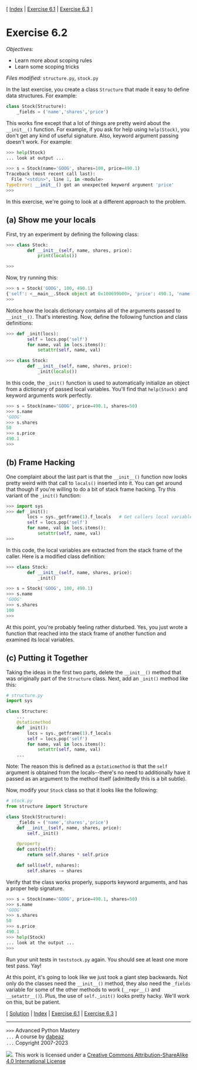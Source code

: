 \[ [Index](index.md) | [Exercise 6.1](ex6_1.md) | [Exercise 6.3](ex6_3.md) \]

# Exercise 6.2

*Objectives:*

- Learn more about scoping rules
- Learn some scoping tricks

*Files modified:* `structure.py`, `stock.py`

In the last exercise, you create a class `Structure` that made it easy to define
data structures.  For example:

```python
class Stock(Structure):
    _fields = ('name','shares','price')
```

This works fine except that a lot of things are pretty weird about the `__init__()`
function.   For example, if you ask for help using `help(Stock)`, you don't get 
any kind of useful signature.  Also, keyword argument passing doesn't work. For
example:

```python
>>> help(Stock)
... look at output ...

>>> s = Stock(name='GOOG', shares=100, price=490.1)
Traceback (most recent call last):
  File "<stdin>", line 1, in <module>
TypeError: __init__() got an unexpected keyword argument 'price'
>>> 
```

In this exercise, we're going to look at a different approach to the problem.

## (a) Show me your locals

First, try an experiment by defining the following class:

```python
>>> class Stock:
        def __init__(self, name, shares, price):
            print(locals())

>>>
```

Now, try running this:

```python
>>> s = Stock('GOOG', 100, 490.1)
{'self': <__main__.Stock object at 0x100699b00>, 'price': 490.1, 'name': 'GOOG', 'shares': 100}
>>>
```

Notice how the locals dictionary contains all of the arguments passed
to `__init__()`. That's interesting.  Now, define the following function
and class definitions:

```python
>>> def _init(locs):
        self = locs.pop('self')
        for name, val in locs.items():
            setattr(self, name, val)

>>> class Stock:
        def __init__(self, name, shares, price):
            _init(locals())
```

In this code, the `_init()` function is used to automatically
initialize an object from a dictionary of passed local variables.
You'll find that `help(Stock)` and keyword arguments work perfectly.

```python
>>> s = Stock(name='GOOG', price=490.1, shares=50)
>>> s.name
'GOOG'
>>> s.shares
50
>>> s.price
490.1
>>>
```

## (b) Frame Hacking

One complaint about the last part is that the `__init__()` function
now looks pretty weird with that call to `locals()` inserted into it.
You can get around that though if you're willing to do a bit of stack
frame hacking.  Try this variant of the `_init()` function:

```python
>>> import sys
>>> def _init():
        locs = sys._getframe(1).f_locals   # Get callers local variables
        self = locs.pop('self')
        for name, val in locs.items():
            setattr(self, name, val)
>>>
```

In this code, the local variables are extracted from the stack frame of the caller.
Here is a modified class definition:

```python
>>> class Stock:
        def __init__(self, name, shares, price):
            _init()

>>> s = Stock('GOOG', 100, 490.1)
>>> s.name
'GOOG'
>>> s.shares
100
>>>
```

At this point, you're probably feeling rather disturbed.  Yes, you just wrote a function that reached
into the stack frame of another function and examined its local variables.    

## (c) Putting it Together

Taking the ideas in the first two parts, delete the `__init__()` method that was originally part of the
`Structure` class.  Next, add an `_init()` method like this:

```python
# structure.py
import sys

class Structure:
    ...
    @staticmethod
    def _init():
        locs = sys._getframe(1).f_locals
        self = locs.pop('self')
        for name, val in locs.items():
            setattr(self, name, val)
    ...
```

Note: The reason this is defined as a `@staticmethod` is that the `self` argument
is obtained from the locals--there's no need to additionally have it passed as
an argument to the method itself (admittedly this is a bit subtle).

Now, modify your `Stock` class so that it looks like the following:

```python
# stock.py
from structure import Structure

class Stock(Structure):
    _fields = ('name','shares','price')
    def __init__(self, name, shares, price):
        self._init()

    @property
    def cost(self):
        return self.shares * self.price

    def sell(self, nshares):
        self.shares -= shares
```

Verify that the class works properly, supports keyword arguments, and has a 
proper help signature.

```python
>>> s = Stock(name='GOOG', price=490.1, shares=50)
>>> s.name
'GOOG'
>>> s.shares
50
>>> s.price
490.1
>>> help(Stock)
... look at the output ...
>>>
```

Run your unit tests in `teststock.py` again.  You should see at least one more test pass. Yay!

At this point, it's going to look like we just took a giant step backwards.  Not
only do the classes need the `__init__()` method, they also need the `_fields`
variable for some of the other methods to work (`__repr__()` and `__setattr__()`).  Plus,
the use of `self._init()` looks pretty hacky.    We'll work on this, but be patient.

\[ [Solution](soln6_2.md) | [Index](index.md) | [Exercise 6.1](ex6_1.md) | [Exercise 6.3](ex6_3.md) \]

----
`>>>` Advanced Python Mastery  
`...` A course by [dabeaz](https://www.dabeaz.com)  
`...` Copyright 2007-2023  

![](https://i.creativecommons.org/l/by-sa/4.0/88x31.png). This work is licensed under a [Creative Commons Attribution-ShareAlike 4.0 International License](http://creativecommons.org/licenses/by-sa/4.0/)
